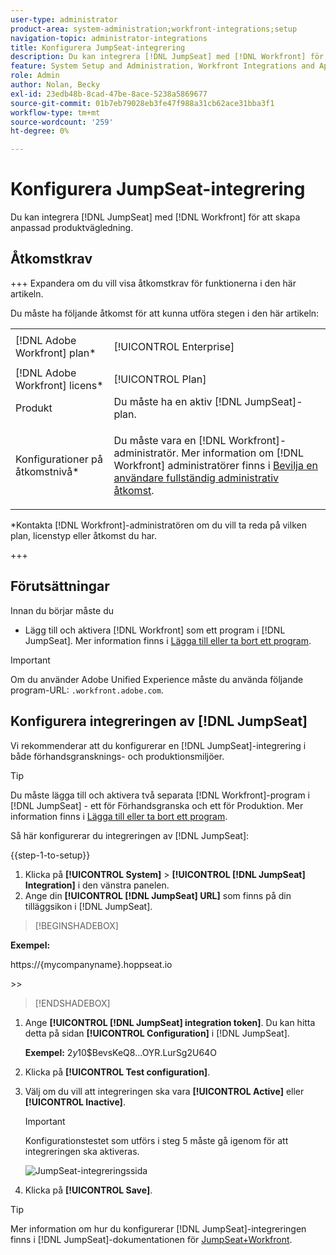 ```yaml
---
user-type: administrator
product-area: system-administration;workfront-integrations;setup
navigation-topic: administrator-integrations
title: Konfigurera JumpSeat-integrering
description: Du kan integrera [!DNL JumpSeat] med [!DNL Workfront] för att skapa anpassad produktvägledning.
feature: System Setup and Administration, Workfront Integrations and Apps
role: Admin
author: Nolan, Becky
exl-id: 23edb48b-8cad-47be-8ace-5238a5869677
source-git-commit: 01b7eb79028eb3fe47f988a31cb62ace31bba3f1
workflow-type: tm+mt
source-wordcount: '259'
ht-degree: 0%

---
```


# Konfigurera JumpSeat-integrering

Du kan integrera [!DNL JumpSeat] med [!DNL Workfront] för att skapa anpassad produktvägledning.

## Åtkomstkrav

+++ Expandera om du vill visa åtkomstkrav för funktionerna i den här artikeln.

Du måste ha följande åtkomst för att kunna utföra stegen i den här artikeln:

<table style="table-layout:auto"> 
 <col> 
 <col> 
 <tbody> 
  <tr> 
   <td role="rowheader">[!DNL Adobe Workfront] plan*</td> 
   <td> <p>[!UICONTROL Enterprise] </p> </td> 
  </tr> 
  <tr> 
   <td role="rowheader">[!DNL Adobe Workfront] licens*</td> 
   <td>[!UICONTROL Plan]</td> 
  </tr> 
  <tr> 
   <td role="rowheader">Produkt</td> 
   <td>Du måste ha en aktiv [!DNL JumpSeat]-plan.</td> 
  </tr> 
  <tr> 
   <td role="rowheader">Konfigurationer på åtkomstnivå*</td> 
   <td> <p> Du måste vara en [!DNL Workfront]-administratör. Mer information om [!DNL Workfront] administratörer finns i <a href="../../administration-and-setup/add-users/configure-and-grant-access/grant-a-user-full-administrative-access.md" class="MCXref xref">Bevilja en användare fullständig administrativ åtkomst</a>.</p> </td> 
  </tr> 
 </tbody> 
</table>

&#42;Kontakta [!DNL Workfront]-administratören om du vill ta reda på vilken plan, licenstyp eller åtkomst du har.

+++

## Förutsättningar

Innan du börjar måste du

* Lägg till och aktivera [!DNL Workfront] som ett program i [!DNL JumpSeat]. Mer information finns i [Lägga till eller ta bort ett program](https://support.jumpseat.io/article/how-to-add-an-application/).

>[!IMPORTANT]
>
>Om du använder Adobe Unified Experience måste du använda följande program-URL: `.workfront.adobe.com`.



## Konfigurera integreringen av [!DNL JumpSeat]

Vi rekommenderar att du konfigurerar en [!DNL JumpSeat]-integrering i både förhandsgransknings- och produktionsmiljöer.

>[!TIP]
>
>Du måste lägga till och aktivera två separata [!DNL Workfront]-program i [!DNL JumpSeat] - ett för Förhandsgranska och ett för Produktion. Mer information finns i [Lägga till eller ta bort ett program](https://support.jumpseat.io/article/how-to-add-an-application/).

Så här konfigurerar du integreringen av [!DNL JumpSeat]:

{{step-1-to-setup}}

1. Klicka på **[!UICONTROL System]** > **[!UICONTROL [!DNL JumpSeat] Integration]** i den vänstra panelen.
1. Ange din **[!UICONTROL [!DNL JumpSeat] URL]** som finns på din tilläggsikon i [!DNL JumpSeat].

>[!BEGINSHADEBOX]

**Exempel:**

https://{mycompanyname}.hoppseat.io

&#x200B;>>

>[!ENDSHADEBOX]

1. Ange **[!UICONTROL [!DNL JumpSeat] integration token]**. Du kan hitta detta på sidan **[!UICONTROL Configuration]** i [!DNL JumpSeat].

   **Exempel:** $2y$10$BevsKeQ8...OYR.LurSg2U64O

1. Klicka på **[!UICONTROL Test configuration]**.
1. Välj om du vill att integreringen ska vara **[!UICONTROL Active]** eller **[!UICONTROL Inactive]**.

   >[!IMPORTANT]
   >
   >Konfigurationstestet som utförs i steg 5 måste gå igenom för att integreringen ska aktiveras.

   ![JumpSeat-integreringssida](assets/jumpseat-integration-page.png)

1. Klicka på **[!UICONTROL Save]**.

>[!TIP]
>
>Mer information om hur du konfigurerar [!DNL JumpSeat]-integreringen finns i [!DNL JumpSeat]-dokumentationen för [JumpSeat+Workfront](https://jumpseat.io/landing-page/jumpseat-workfront/).
